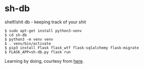 # sh-db
shelf/shit db - keeping track of your shit

```
$ sudo apt-get install python3-venv
$ cd sh-db
$ python3 -m venv venv
$ . venv/bin/activate
$ pip3 install Flask flask_wtf flask-sqlalchemy flask-migrate
$ FLASK_APP=sh-db.py flask run
```

Learning by doing, courtesy from [here](https://blog.miguelgrinberg.com/post/the-flask-mega-tutorial-part-i-hello-world).
